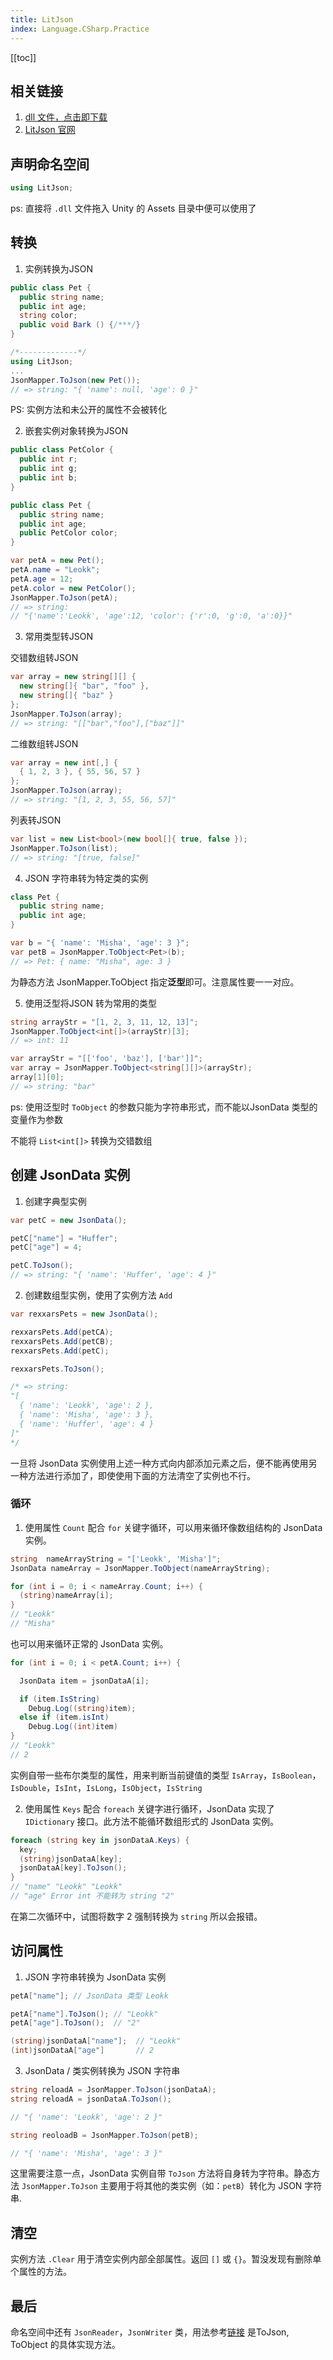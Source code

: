 ```yaml
---
title: LitJson
index: Language.CSharp.Practice
---
```


[[toc]]

## 相关链接

1. [dll 文件，点击即下载](https://github.com/lbv/litjson/releases/download/v0.9.0/LitJson.dll)
2. [LitJson 官网](http://lbv.github.io/litjson/)

## 声明命名空间

``` csharp
using LitJson;
```

ps:  直接将 `.dll` 文件拖入 Unity 的 Assets 目录中便可以使用了

## 转换

1. 实例转换为JSON

  ``` csharp
  public class Pet {
    public string name;
    public int age;
    string color;
    public void Bark () {/***/}
  }

  /*-------------*/
  using LitJson;
  ...
  JsonMapper.ToJson(new Pet());
  // => string: "{ 'name': null, 'age': 0 }"
  ```

PS: 实例方法和未公开的属性不会被转化

2. 嵌套实例对象转换为JSON

  ``` csharp
  public class PetColor {
    public int r;
    public int g;
    public int b;
  }

  public class Pet {
    public string name;
    public int age;
    public PetColor color;
  }
  ```

  ``` csharp
  var petA = new Pet();
  petA.name = "Leokk";
  petA.age = 12;
  petA.color = new PetColor();
  JsonMapper.ToJson(petA);
  // => string: 
  // "{'name':'Leokk', 'age':12, 'color': {'r':0, 'g':0, 'a':0}}"
  ```

3. 常用类型转JSON

 交错数组转JSON

  ``` csharp
  var array = new string[][] { 
    new string[]{ "bar", "foo" }, 
    new string[]{ "baz" }
  };
  JsonMapper.ToJson(array);
  // => string: "[["bar","foo"],["baz"]]"
  ```

 二维数组转JSON

  ``` csharp
  var array = new int[,] { 
    { 1, 2, 3 }, { 55, 56, 57 }
  };
  JsonMapper.ToJson(array);
  // => string: "[1, 2, 3, 55, 56, 57]"
  ```

 列表转JSON

  ``` csharp
  var list = new List<bool>(new bool[]{ true, false });
  JsonMapper.ToJson(list);
  // => string: "[true, false]"
  ```

4. JSON 字符串转为特定类的实例

  ``` csharp
  class Pet { 
    public string name; 
    public int age;
  }

  var b = "{ 'name': 'Misha', 'age': 3 }";
  var petB = JsonMapper.ToObject<Pet>(b);
  // => Pet: { name: "Misha", age: 3 }
  ```

为静态方法 JsonMapper.ToObject 指定**泛型**即可。注意属性要一一对应。

5. 使用泛型将JSON 转为常用的类型

  ``` csharp
  string arrayStr = "[1, 2, 3, 11, 12, 13]";
  JsonMapper.ToObject<int[]>(arrayStr)[3];
  // => int: 11
  ```

  ``` csharp
  var arrayStr = "[['foo', 'baz'], ['bar']]";
  var array = JsonMapper.ToObject<string[][]>(arrayStr);
  array[1][0];
  // => string: "bar"
  ```

ps: 使用泛型时 `ToObject` 的参数只能为字符串形式，而不能以JsonData 类型的变量作为参数

不能将 `List<int[]>` 转换为交错数组

## 创建 JsonData 实例
1. 创建字典型实例

  ``` csharp
  var petC = new JsonData();
  
  petC["name"] = "Huffer";
  petC["age"] = 4;

  petC.ToJson();
  // => string: "{ 'name': 'Huffer', 'age': 4 }"
  ```

2. 创建数组型实例，使用了实例方法 `Add`

  ``` csharp
  var rexxarsPets = new JsonData();
  
  rexxarsPets.Add(petCA);
  rexxarsPets.Add(petCB);
  rexxarsPets.Add(petC);

  rexxarsPets.ToJson();

  /* => string:
  "[
    { 'name': 'Leokk', 'age': 2 },
    { 'name': 'Misha', 'age': 3 },
    { 'name': 'Huffer', 'age': 4 }
  ]"
  */
```
一旦将 JsonData 实例使用上述一种方式向内部添加元素之后，便不能再使用另一种方法进行添加了，即使使用下面的方法清空了实例也不行。



### 循环

1. 使用属性 `Count` 配合 `for` 关键字循环，可以用来循环像数组结构的 JsonData 实例。
  
  ``` csharp
  string  nameArrayString = "['Leokk', 'Misha']";
  JsonData nameArray = JsonMapper.ToObject(nameArrayString);

  for (int i = 0; i < nameArray.Count; i++) {
    (string)nameArray[i];
  }
  // "Leokk"
  // "Misha"
  ```

  也可以用来循环正常的 JsonData 实例。

  ``` csharp
  for (int i = 0; i < petA.Count; i++) {

    JsonData item = jsonDataA[i];

    if (item.IsString)
      Debug.Log((string)item);
    else if (item.isInt)
      Debug.Log((int)item)
  }
  // "Leokk"
  // 2
  ```

实例自带一些布尔类型的属性，用来判断当前键值的类型
`IsArray`，`IsBoolean`，`IsDouble`，`IsInt`，`IsLong`，`IsObject`，`IsString`

2. 使用属性 `Keys` 配合 `foreach` 关键字进行循环，JsonData 实现了 `IDictionary`  接口。此方法不能循环数组形式的 JsonData 实例。

  ``` csharp
  foreach (string key in jsonDataA.Keys) {
    key;
    (string)jsonDataA[key];
    jsonDataA[key].ToJson();
  }
  // "name" "Leokk" "Leokk"
  // "age" Error int 不能转为 string "2"
  ```

在第二次循环中，试图将数字 2 强制转换为 `string` 所以会报错。


## 访问属性

1. JSON 字符串转换为 JsonData 实例

  ``` csharp
  petA["name"]; // JsonData 类型 Leokk
  
  petA["name"].ToJson(); // "Leokk"
  petA["age"].ToJson();  // "2"
  
  (string)jsonDataA["name"];  // "Leokk"
  (int)jsonDataA["age"]       // 2
  ```

3. JsonData /  类实例转换为 JSON 字符串

  ``` csharp
  string reloadA = JsonMapper.ToJson(jsonDataA);
  string reloadA = jsonDataA.ToJson();

  // "{ 'name': 'Leokk', 'age': 2 }"
  
  string reoloadB = JsonMapper.ToJson(petB);  
  
  // "{ 'name': 'Misha', 'age': 3 }"
  ```
  这里需要注意一点，JsonData 实例自带 `ToJson` 方法将自身转为字符串。静态方法 `JsonMapper.ToJson` 主要用于将其他的类实例（如：`petB`）转化为 JSON 字符串.

## 清空

实例方法 `.Clear` 用于清空实例内部全部属性。返回 `[]` 或 `{}`。暂没发现有删除单个属性的方法。

## 最后

命名空间中还有 `JsonReader`，`JsonWriter` 类，用法参考[链接](http://www.cnblogs.com/peiandsky/archive/2012/04/20/2459219.html) 是ToJson, ToObject 的具体实现方法。